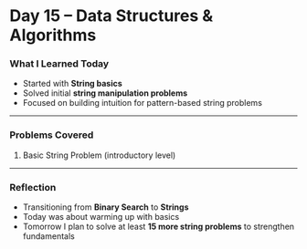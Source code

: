 # Day 15 – Data Structures & Algorithms  

###  What I Learned Today  
- Started with **String basics**  
- Solved initial **string manipulation problems**  
- Focused on building intuition for pattern-based string problems  

---

###  Problems Covered  
1. Basic String Problem (introductory level)  

---

###  Reflection  
- Transitioning from **Binary Search** to **Strings**  
- Today was about warming up with basics  
- Tomorrow I plan to solve at least **15 more string problems** to strengthen fundamentals  


